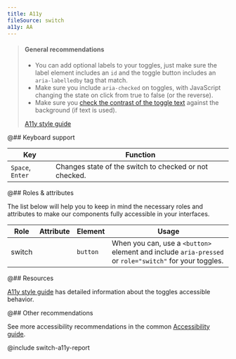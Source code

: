 ```yaml
---
title: A11y
fileSource: switch
a11y: AA
---
```


> #### General recommendations
>
> - You can add optional labels to your toggles, just make sure the label element includes an `id` and the toggle button includes an `aria-labelledby` tag that match.
> - Make sure you include `aria-checked` on toggles, with JavaScript changing the state on click from true to false (or the reverse).
> - Make sure you [check the contrast of the toggle text](/style/palette/palette-a11y/) against the background (if text is used).
>
> [A11y style guide](https://a11y-style-guide.com/style-guide/section-forms.html#kssref-forms-toggles)

@## Keyboard support

| Key              | Function                                               |
| ---------------- | ------------------------------------------------------ |
| `Space`, `Enter` | Changes state of the switch to checked or not checked. |

@## Roles & attributes

The list below will help you to keep in mind the necessary roles and attributes to make our components fully accessible in your interfaces.

| Role   | Attribute | Element  | Usage                                                                                                  |
| ------ | --------- | -------- | ------------------------------------------------------------------------------------------------------ |
| switch |           | `button` | When you can, use a `<button>` element and include `aria-pressed` or `role="switch"` for your toggles. |

@## Resources

[A11y style guide](https://a11y-style-guide.com/style-guide/section-forms.html#kssref-forms-toggles) has detailed information about the toggles accessible behavior.

@## Other recommendations

See more accessibility recommendations in the common [Accessibility guide](/core-principles/a11y/).

@include switch-a11y-report
